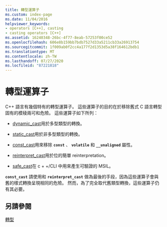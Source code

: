 ```yaml
---
title: 轉型運算子
ms.custom: index-page
ms.date: 11/04/2016
helpviewer_keywords:
- operators [C++], casting
- casting operators [C++]
ms.assetid: 16240348-26bc-4f77-8eab-57253f00ce52
ms.openlocfilehash: 606e8b159bb7bdb7527d33a5211cb33a26913754
ms.sourcegitcommit: 1f009ab0f2cc4a177f2d1353d5a38f164612bdb1
ms.translationtype: MT
ms.contentlocale: zh-TW
ms.lasthandoff: 07/27/2020
ms.locfileid: "87221818"
---
```

# <a name="casting-operators"></a>轉型運算子

C++ 語言有幾個特有的轉型運算子。 這些運算子的目的在於移除舊式 C 語言轉型固有的模稜兩可和危險。 這些運算子如下所列：

- [dynamic_cast](../cpp/dynamic-cast-operator.md)用於多型類型的轉換。

- [static_cast](../cpp/static-cast-operator.md)用於非多型類型的轉換。

- [const_cast](../cpp/const-cast-operator.md)用來移除 **`const`** 、 **`volatile`** 和 **`__unaligned`** 屬性。

- [reinterpret_cast](../cpp/reinterpret-cast-operator.md)用於位的簡單 reinterpretation。

- [safe_cast](../extensions/safe-cast-cpp-component-extensions.md)在 c + +/CLI 中用來產生可驗證的 MSIL。

**`const_cast`** 請使用和 **`reinterpret_cast`** 做為最後的手段，因為這些運算子會與舊的樣式轉換呈現相同的危險。 然而，為了完全取代舊類型轉換，這些運算子仍有其必要。

## <a name="see-also"></a>另請參閱

[轉型](../cpp/casting.md)
